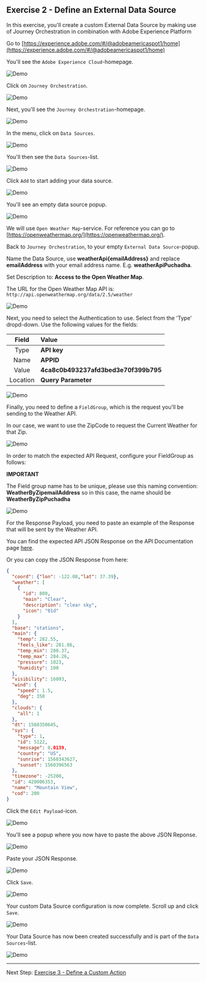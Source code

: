 ## Exercise 2 - Define an External Data Source

In this exercise, you'll create a custom External Data Source by making use of Journey Orchestration in combination with Adobe Experience Platform

Go to [https://experience.adobe.com/#/@adobeamericaspot1/home](https://experience.adobe.com/#/@adobeamericaspot1/home)

You'll see the ``Adobe Experience Cloud``-homepage.

![Demo](./images/aec.png)

Click on ``Journey Orchestration``.
 
![Demo](./images/aecjo.png)

Next, you'll see the ``Journey Orchestration``-homepage.

![Demo](./images/aecjoh.png)

In the menu, click on ``Data Sources``.

![Demo](./images/menudatasources.png)

You'll then see the ``Data Sources``-list.

![Demo](./images/dshome.png)

Click ``Add`` to start adding your data source.

![Demo](./images/add.png)

You'll see an empty data source popup.

![Demo](./images/emptyds.png)

We will use ``Open Weather Map``-service. For reference you can go to [https://openweathermap.org/](https://openweathermap.org/).

Back to ``Journey Orchestration``, to your empty ``External Data Source``-popup.
 
Name the Data Source, use **weatherApi{emailAddress}** and replace **emailAddress** with your email address name. E.g. **weatherApiPuchadha**.

Set Description to: **Access to the Open Weather Map**.

The URL for the Open Weather Map API is: ``http://api.openweathermap.org/data/2.5/weather``

![Demo](./images/dsname.png)

Next, you need to select the Authentication to use. Select from the 'Type' dropd-down.
Use the following values for the fields:

| Field               | Value              |
|:-----------------------:| :-----------------------|
| Type            |**API key**            |
| Name           | **APPID**         |
| Value           | **4ca8c0b493237afd3bed3e70f399b795**         |
| Location           | **Query Parameter**         |

![Demo](./images/dsauth.png)

Finally, you need to define a ``FieldGroup``, which is the request you'll be sending to the Weather API. 

In our case, we want to use the ZipCode to request the Current Weather for that Zip.

![Demo](./images/fg.png)


In order to match the expected API Request, configure your FieldGroup as follows:

**IMPORTANT** 

The Field group name has to be unique, please use this naming convention: **WeatherByZipemailAddress** so in this case, the name should be **WeatherByZipPuchadha**

![Demo](./images/fg1.png)

For the Response Payload, you need to paste an example of the Response that will be sent by the Weather API.

You can find the expected API JSON Response on the API Documentation page [here](https://openweathermap.org/current#zip).

Or you can copy the JSON Response from here:

```json
{
  "coord": {"lon": -122.08,"lat": 37.39},
  "weather": [
    {
      "id": 800,
      "main": "Clear",
      "description": "clear sky",
      "icon": "01d"
    }
  ],
  "base": "stations",
  "main": {
    "temp": 282.55,
    "feels_like": 281.86,
    "temp_min": 280.37,
    "temp_max": 284.26,
    "pressure": 1023,
    "humidity": 100
  },
  "visibility": 16093,
  "wind": {
    "speed": 1.5,
    "deg": 350
  },
  "clouds": {
    "all": 1
  },
  "dt": 1560350645,
  "sys": {
    "type": 1,
    "id": 5122,
    "message": 0.0139,
    "country": "US",
    "sunrise": 1560343627,
    "sunset": 1560396563
  },
  "timezone": -25200,
  "id": 420006353,
  "name": "Mountain View",
  "cod": 200
}
```

Click the ``Edit Payload``-icon.

![Demo](./images/owmapi2.png)

You'll see a popup where you now have to paste the above JSON Reponse.

![Demo](./images/owmapi3.png)

Paste your JSON Response.

![Demo](./images/owmapi4.png)

Click ``Save``.

![Demo](./images/dssave.png)

Your custom Data Source configuration is now complete. Scroll up and click ``Save``.

![Demo](./images/dssave2.png)

Your Data Source has now been created successfully and is part of the ``Data Sources``-list.

![Demo](./images/dslist.png)

---

Next Step: [Exercise 3 - Define a Custom Action](./Exercise3-Action.md)

